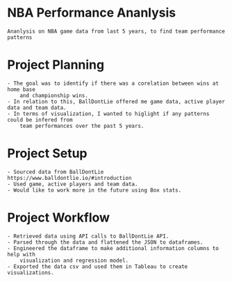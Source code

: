 # NBA Performance Ananlysis

    Ananlysis on NBA game data from last 5 years, to find team performance patterns

# Project Planning

    - The goal was to identify if there was a corelation between wins at home base
        and championship wins.
    - In relation to this, BallDontLie offered me game data, active player data and team data.
    - In terms of visualization, I wanted to higlight if any patterns could be infered from
        team performances over the past 5 years.   

# Project Setup

    - Sourced data from BallDontLie https://www.balldontlie.io/#introduction
    - Used game, active players and team data.
    - Would like to work more in the future using Box stats.
    

# Project Workflow
    
    - Retrieved data using API calls to BallDontLie API.
    - Parsed through the data and flattened the JSON to dataframes.
    - Engineered the dataframe to make additional information columns to help with
        visualization and regression model.
    - Exported the data csv and used them in Tableau to create visualizations.
        


